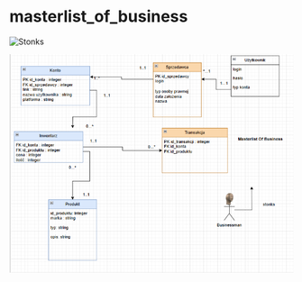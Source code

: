 # masterlist_of_business

![Stonks](https://i.insider.com/601448566dfbe10018e00c5d?width=700)

![diagram_baza_danych](./imgs/database_diagram.png)
